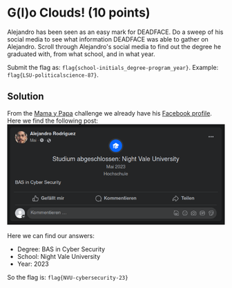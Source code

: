 # G(l)o Clouds! (10 points)
Alejandro has been seen as an easy mark for DEADFACE. Do a sweep of his social media to see what information DEADFACE was able to gather on Alejandro. Scroll through Alejandro's social media to find out the degree he graduated with, from what school, and in what year.

Submit the flag as: `flag{school-initials_degree-program_year}`. Example: `flag{LSU-politicalscience-87}`.

## Solution
From the [Mama y Papa](./Mama_y_Papa.md) challenge we already have his [Facebook profile](https://www.facebook.com/profile.php?id=100092649204317). Here we find the following post:
![Post](./images/glo_clouds_post.png)

Here we can find our answers:
* Degree: BAS in Cyber Security
* School: Night Vale University
* Year: 2023

So the flag is: `flag{NVU-cybersecurity-23}`